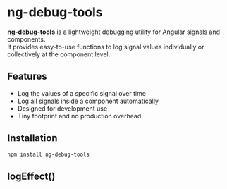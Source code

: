 # ng-debug-tools

**ng-debug-tools** is a lightweight debugging utility for Angular signals and components.  
It provides easy-to-use functions to log signal values individually or collectively at the component level.

## Features

- Log the values of a specific signal over time
- Log all signals inside a component automatically
- Designed for development use
- Tiny footprint and no production overhead

## Installation

```bash
npm install ng-debug-tools
```

## logEffect()

## 
